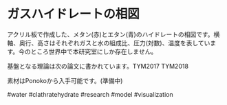 # ガスハイドレートの相図

[](https://gyazo.com/f6812119debfef70c326b6b13917fee3)

アクリル板で作成した、メタン(赤)とエタン(青)のハイドレートの相図です。横軸、奥行、高さはそれぞれガスと水の組成比、圧力(対数)、温度を表しています。今のところ世界中で本研究室にしか存在しません。



基盤となる理論は次の論文に書かれています。TYM2017 TYM2018



素材はPonokoから入手可能です。(準備中)



#water #clathratehydrate #research #model #visualization





